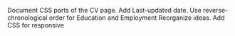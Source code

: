 Document CSS parts of the CV page.
Add Last-updated date.
Use reverse-chronological order for Education and Employment
Reorganize ideas.
Add CSS for responsive
